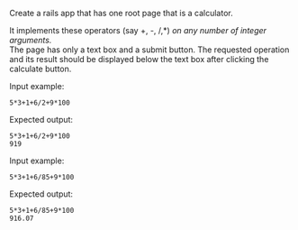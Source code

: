 Create a rails app that has one root page that is a calculator.  

It implements these operators (say +, -, /,*) _on any number of integer arguments._  
The page has only a text box and a submit button.
The requested operation and its result should be displayed below the text box after clicking the calculate button.
 
Input example:
```
5*3+1+6/2+9*100
```
Expected output:
```
5*3+1+6/2+9*100
919
```
 
Input example:
```
5*3+1+6/85+9*100
```
Expected output:
```
5*3+1+6/85+9*100
916.07
```
